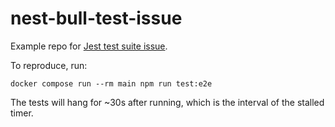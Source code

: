 # nest-bull-test-issue

Example repo for [Jest test suite issue](https://github.com/nestjs/bull/issues/1650).

To reproduce, run:

```
docker compose run --rm main npm run test:e2e
```

The tests will hang for ~30s after running, which is the interval of the stalled timer.
